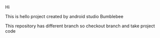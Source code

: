 Hi

This is hello project created by android studio Bumblebee

This repository has different branch so checkout branch and take project code 